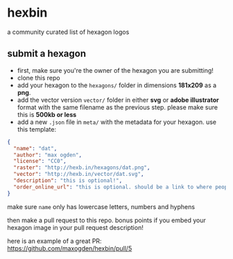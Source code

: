 # hexbin

a community curated list of hexagon logos

## submit a hexagon

- first, make sure you're the owner of the hexagon you are submitting!
- clone this repo
- add your hexagon to the `hexagons/` folder in dimensions **181x209** as a **png**.
- add the vector version `vector/` folder in either **svg** or **adobe illustrator** format with the same filename as the previous step. please make sure this is **500kb or less**
- add a new `.json` file in `meta/` with the metadata for your hexagon. use this template:

```json
{
  "name": "dat",
  "author": "max ogden",
  "license": "CC0",
  "raster": "http://hexb.in/hexagons/dat.png",
  "vector": "http://hexb.in/vector/dat.svg",
  "description": "this is optional!",
  "order_online_url": "this is optional. should be a link to where people can buy the sticker online"
}
```

make sure `name` only has lowercase letters, numbers and hyphens

then make a pull request to this repo. bonus points if you embed your hexagon image in your pull request description!

here is an example of a great PR: https://github.com/maxogden/hexbin/pull/5
